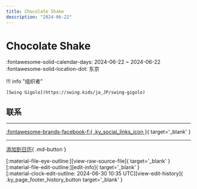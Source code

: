 ```yaml
---
title: Chocolate Shake
description: "2024-06-22"
---
```


# Chocolate Shake 

:fontawesome-solid-calendar-days: 2024-06-22 ~ 2024-06-22  
:fontawesome-solid-location-dot: 东京  

!!! info "组织者"

    [Swing Gigolo](https://swing.kids/ja_JP/swing-gigolo)  

## 联系


---

 [:fontawesome-brands-facebook-f:{ .ky_social_links_icon }](https://www.facebook.com/events/966662868308079){ target='_blank' }

---

[添加到日历](https://swing.news/ics/zh-Hans/2024/ja_JP/chocolate-shake-06-2024.ics){ .md-button }

<div class="ky_page_footer" markdown>
<div class="ky_page_footer_trailing" markdown="span">
[:material-file-eye-outline:][view-raw-source-file]{ target='_blank' }
[:material-file-edit-outline:][edit-info]{ target='_blank' }
</div>
<div class="ky_page_footer_leading" markdown="span">
[:material-clock-edit-outline: 2024-06-30 10:35 UTC][view-edit-history]{ .ky_page_footer_history_button target='_blank' }
</div>
</div>

[view-raw-source-file]: https://github.com/swingdance/events/blob/main/2024/ja_JP/chocolate-shake-06-2024.json "查看原始源文件"
[edit-info]: https://github.com/swingdance/events/issues/new?assignees=&labels=update+event&projects=&template=03-update_entity.yml&title=%5B2024%2Fja_JP%5D%20Chocolate%20Shake&region=ja_JP&year=2024&id=chocolate-shake-06-2024&name=Chocolate%20Shake&org_id=swing-gigolo "编辑信息"

[view-edit-history]: https://github.com/swingdance/events/commits/main/2024/ja_JP/chocolate-shake-06-2024.json "查看编辑历史"
